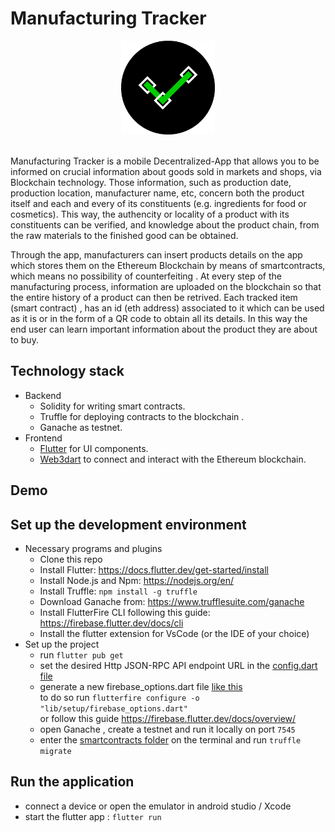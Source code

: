 # Manufacturing Tracker 

<div align="center">
    <img src="assets/images/app_icon.png" width="150px" alt="Blockchain Logo"/>
</div>

<br> 

Manufacturing Tracker is a mobile Decentralized-App that allows you to be informed on crucial information about goods sold in markets and shops, via Blockchain technology. Those information, such as production date, production location, manufacturer name, etc, concern both the product itself and each and every of its constituents (e.g. ingredients for food or cosmetics). This way, the authencity or locality of a product with its constituents can be verified, and knowledge about the product chain, from the raw materials to the finished good can be obtained. 

Through the app, manufacturers can insert products details on the app which stores them on the Ethereum Blockchain by means of smartcontracts, which means no possibility of counterfeiting . At every step of the manufacturing process, information are uploaded on the blockchain so that the entire history of a product can then be retrived. 
Each tracked item (smart contract) , has an id (eth address) associated to it which can be used as it is or in the form of a QR code to obtain all its details. In this way the end user can learn important information about the product they are about to buy. 

## Technology stack 
- Backend
  - Solidity for writing smart contracts.
  - Truffle for deploying contracts to the blockchain .
  - Ganache as testnet. 
- Frontend
  - [Flutter](https://github.com/flutter/flutter) for UI components.
  - [Web3dart](https://github.com/xclud/web3dart) to connect and interact with the Ethereum blockchain. 
 
## Demo 

## Set up the development environment 
- Necessary programs and plugins 
    - Clone this repo
    - Install Flutter: https://docs.flutter.dev/get-started/install
    - Install Node.js and Npm: https://nodejs.org/en/
    - Install Truffle: `npm install -g truffle`
    - Download Ganache from: https://www.trufflesuite.com/ganache
    - Install FlutterFire CLI following this guide: https://firebase.flutter.dev/docs/cli
    - Install the flutter extension for VsCode (or the IDE of your choice)
- Set up the project 
    - run `flutter pub get` 
    - set the desired Http JSON-RPC API endpoint URL in the [config.dart file](lib/setup/config.dart)
    - generate a new firebase_options.dart file [like this](lib/setup/firebase_options.dart) 
      <br> to do so run `flutterfire configure -o "lib/setup/firebase_options.dart"` 
      <br> or follow this guide https://firebase.flutter.dev/docs/overview/
    - open Ganache , create a testnet and run it locally on port `7545`
    - enter the [smartcontracts folder](smartcontract) on the terminal and run `truffle migrate` 

## Run the application
- connect a device or open the emulator in android studio / Xcode
- start the flutter app : `flutter run`
